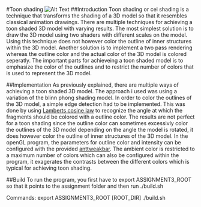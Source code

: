 
#Toon shading
![Alt Text](https://github.com/krewie/toonshading/blob/master/documentation/bunny.gif)
##Introduction
Toon shading or cel shading is a technique
that transforms the shading of a 3D model
so that it resembles classical animation
drawings. There are multiple techniques
for achieving a toon shaded 3D model with
varying results. The most simplest solution
is to draw the 3D model using two shaders
with different scales on the model. Using
this technique does not however color the
outline of inner structures within the 3D
model. Another solution is to implement
a two pass rendering whereas the outline
color and the actual color of the 3D model
is colored seperatly. The important parts
for achieveing a toon shaded model is to
emphasize the color of the outlines and to
restrict the number of colors that is used to
represent the 3D model.

##Implementation
As previously explained, there are multiple
ways of achieving a toon shaded 3D model.
The approach i used was using a variation
of the blinn phong shading model. In order
to color the outlines of the 3D model,
a simple edge detection had to be implemented.
This was done by using [Lamberts cosine law](https://en.wikipedia.org/wiki/Lambert%27s_cosine_law) to recognize the angle at which
the fragments should be colored with a outline
color. The results are not perfect for
a toon shading since the outline color can
sometimes excessivly color the outlines of
the 3D model depending on the angle the
model is rotated, it does however color the
outline of inner structures of the 3D model.
In the openGL program, the parameters for
outline color and intensity can be configured
with the provided [anttweakbar](http://anttweakbar.sourceforge.net/doc/). The
ambient color is restricted to a maximum
number of colors which can also be configured
within the program, it exagerates the
contrasts between the different colors which
is typical for achieving toon shading.

##Build
To run the program, you first have to export ASSIGNMENT3_ROOT so that it points
to the assignment folder and then run ./build.sh

Commands:
export ASSIGNMENT3_ROOT [ROOT_DIR]
./build.sh
